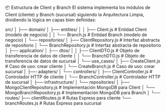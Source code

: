 📦 Estructura de Client y Branch
El sistema implementa los módulos de Client (cliente) y Branch (sucursal) siguiendo la Arquitectura Limpia, dividiendo la lógica en capas bien definidas:

src/
│
├── domain/
│   ├── entities/
│   │   ├── Client.js         # Entidad Client (modelo de negocio)
│   │   └── Branch.js         # Entidad Branch (modelo de negocio)
│   └── repositories/
│       ├── ClientRepository.js   # Interfaz abstracta de repositorio
│       └── BranchRepository.js   # Interfaz abstracta de repositorio
│
├── application/
│   ├── dtos/
│   │   ├── ClientDTO.js      # Objeto de transferencia de datos de cliente
│   │   └── BranchDTO.js      # Objeto de transferencia de datos de sucursal
│   └── use_cases/
│       ├── CreateClient.js   # Caso de uso: crear cliente
│       └── CreateBranch.js   # Caso de uso: crear sucursal
│
├── adapters/
│   └── controllers/
│       ├── ClientController.js  # Controlador HTTP de cliente
│       └── BranchController.js  # Controlador HTTP de sucursal
│
├── infrastructure/
│   └── repositories/
│       ├── MongoClientRepository.js  # Implementación MongoDB para Client
│       └── MongoBranchRepository.js  # Implementación MongoDB para Branch
│
└── routes/
    ├── clientRoutes.js       # Rutas Express para cliente
    └── branchRoutes.js       # Rutas Express para sucursal
